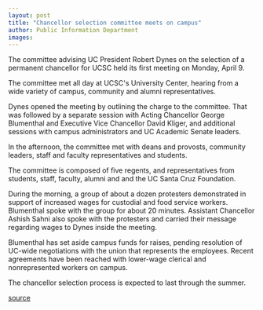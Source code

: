 ```yaml
---
layout: post
title: "Chancellor selection committee meets on campus"
author: Public Information Department
images:
---
```


The committee advising UC President Robert Dynes on the selection of a permanent chancellor for UCSC held its first meeting on Monday, April 9.

The committee met all day at UCSC's University Center, hearing from a wide variety of campus, community and alumni representatives.

Dynes opened the meeting by outlining the charge to the committee. That was followed by a separate session with Acting Chancellor George Blumenthal and Executive Vice Chancellor David Kliger, and additional sessions with campus administrators and UC Academic Senate leaders.

In the afternoon, the committee met with deans and provosts, community leaders, staff and faculty representatives and students.

The committee is composed of five regents, and representatives from students, staff, faculty, alumni and and the UC Santa Cruz Foundation.

During the morning, a group of about a dozen protesters demonstrated in support of increased wages for custodial and food service workers. Blumenthal spoke with the group for about 20 minutes. Assistant Chancellor Ashish Sahni also spoke with the protesters and carried their message regarding wages to Dynes inside the meeting.

Blumenthal has set aside campus funds for raises, pending resolution of UC-wide negotiations with the union that represents the employees. Recent agreements have been reached with lower-wage clerical and nonrepresented workers on campus.

The chancellor selection process is expected to last through the summer.  

[source](http://www1.ucsc.edu/currents/06-07/04-09/search.asp "Permalink to search")
